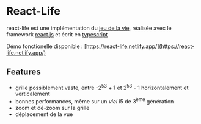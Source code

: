 # React-Life

react-life est une implémentation du [jeu de la vie](https://fr.wikipedia.org/wiki/Jeu_de_la_vie), réalisée avec le framework [react.js](https://reactjs.org/) et écrit en [typescript](https://www.typescriptlang.org/)

Démo fonctionelle disponible : [https://react-life.netlify.app/](https://react-life.netlify.app/)

## Features
- grille possiblement vaste, entre -2<sup>53</sup> + 1 et 2<sup>53</sup> - 1 horizontalement et verticalement
- bonnes performances, même sur un *viel* i5 de 3<sup>ème</sup> génération
- zoom et dé-zoom sur la grille
- déplacement de la vue

